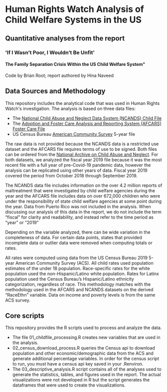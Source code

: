 # Human Rights Watch Analysis of Child Welfare Systems in the US
## Quantitative analyses from the report 
### 'If I Wasn’t Poor, I Wouldn’t Be Unfit'
#### The Family Separation Crisis Within the US Child Welfare System"

Code by Brian Root; report authored by Hina Naveed

## Data Sources and Methodology
This repository includes the analytical code that was used in Human Rights Watch's investigation. The analysis is based on three data files:
* The [National Child Abuse and Neglect Data System (NCANDS) Child File](https://www.ndacan.acf.hhs.gov/datasets/datasets-list-ncands-child-file.cfm)
* The [Adoption and Foster Care Analysis and Reporting System (AFCARS) Foster Care File](https://www.ndacan.acf.hhs.gov/datasets/datasets-list-afcars-foster-care.cfm)
* US Census Bureau [American Community Survey](https://www.census.gov/programs-surveys/acs/data.html) 5-year file

The raw data is not provided because the NCANDS data is a restricted use dataset and the AFCARS file requires terms of use to be signed. Both files can be ordered from the [National Archive on Child Abuse and Neglect](https://www.ndacan.acf.hhs.gov/datasets/datasets-list.cfm). For both datasets, we analyzed the fiscal year 2019 file because it was the most recent file with a full year of pre-Covid-19 pandemic data, however the analysis can be replicated using other years of data. Fiscal year 2019 covered the period from October 2018 through September 2019.

The NCANDS data file includes information on the over 4.2 million reports of maltreatment that were investigated by child welfare agencies during the year and the AFCARS file includes data on over 672,000 children who were under the responsibility of state child welfare agencies at some point during the year.  Data from Puerto Rico was not included in the analysis. When discussing our analysis of this data in the report, we do not include the term “fiscal” for clarity and readability, and instead refer to the time period as “year” or “2019”

Depending on the variable analyzed, there can be wide variation in the completeness of data. For certain data points, states that provided incomplete data or outlier data were removed when computing totals or rates.  

All rates were computed using data from the US Census Bureau 2019 5-year American Community Survey (ACS). All child rates used population estimates of the under 18 population. Race-specific rates for the white population used the non-Hispanic/Latino white population. Rates for Latinx population used the Census Bureau’s Hispanic/Latino ethnicity categorization, regardless of race. This methodology matches with the methodology used in the AFCARS and NCANDS datasets on the derived “RaceEthn” variable.  Data on income and poverty levels is from the same ACS survey. 

## Core scripts
This repository provides the R scripts used to process and analyze the data.
* The file 01_childfile_processing.R creates new variables that are used in the analysis.
* 02_census_download_process.R queries the Census api to download population and other economic/demographic data from the ACS and generate additional percentage variables. In order for the census script to run, you must have a census api key saved in your .Renviron.
* The 03_descriptive_analysis.R script contains all of the analyses used to generate the statistics, tables, and figures used in the report. The actual visualizations were not developed in R but the script generates the dataframes that were used to create the visualizations.


